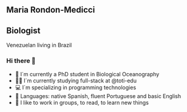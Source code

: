 ## Maria Rondon-Medicci
## Biologist
   Venezuelan living in Brazil

### Hi there 👋

- 🦈 I´m currently a PhD student in Biological Oceanography
- 👩‍💻 I´m currently studying full-stack at @toti-edu
- 💻 I´m specializing in programming technologies 
- 💬 Languages: native Spanish, fluent Portuguese and basic English
- 🔗 I like to work in groups, to read, to learn new things

<!--
**mmedicci/mmedicci** is a ✨ _special_ ✨ repository because its `README.md` (this file) appears on your GitHub profile.

Here are some ideas to get you started:

- 🔭 I’m currently working on ...
- 🌱 I’m currently learning ...
- 👯 I’m looking to collaborate on ...
- 🤔 I’m looking for help with ...
- 💬 Ask me about ...
- 📫 How to reach me: ...
- 😄 Pronouns: ...
- ⚡ Fun fact: ...
-->
